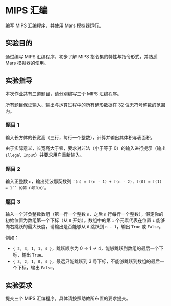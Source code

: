 # MIPS 汇编

编写 MIPS 汇编程序，并使用 Mars 模拟器运行。

## 实验目的

通过编写 MIPS 汇编程序，初步了解 MIPS 指令集的特性与指令形式，并熟悉 Mars 模拟器的使用。

## 实验指导

本次作业共有三道题目，请分别编写三个 MIPS 汇编程序。

所有题目保证输入、输出与运算过程中的所有整形数据在 32 位无符号整数的范围内。

### 题目 1

输入长方体的长宽高（三行，每行一个整数），计算并输出其体积与表面积。

由于实际意义，长宽高大于零，要求对非法（小于等于 0）的输入进行提示（输出 `Illegal Input`）并要求用户重新输入。

### 题目 2

输入正整数 `n`，输出斐波那契数列 `f(n) = f(n - 1) + f(n - 2), f(0) = f(1) = 1`` 的第 `n` 项 `f(n)`。

### 题目 3

输入一个非负整数数组（第一行一个整数 `n`，之后 `n` 行每行一个整数），假定你的初始位置为数组第一个下标（从 `0` 开始）。数组中的第 `i` 个元素代表在位置 `i` 能够向右跳跃的最大长度，请输出是否能够从 `0` 跳跃到 `n - 1`，输出 `True` 或 `False`。

例如：

* `{ 2, 3, 1, 1, 4 }`，跳跃顺序为 0 → 1 → 4，能够跳跃到数组的最后一个下标，输出 `True`。
* `{ 3, 2, 1, 0, 4 }`，最远只能跳跃到 3 号下标，不能够跳跃到数组的最后一个下标，输出 `False`。

## 实验要求

提交三个 MIPS 汇编程序，具体请按照助教所布置的要求提交。
